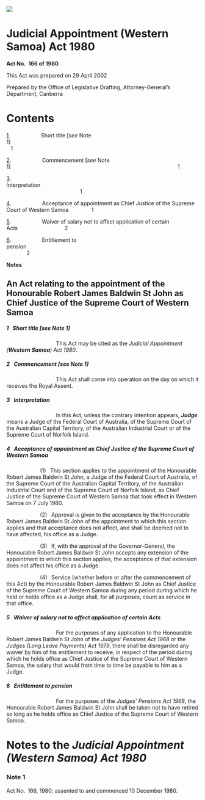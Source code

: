 ![](http://www.comlaw.gov.au/Details/C2004C00529/Html/JudicialAppointWestSamoa1980_image001.gif)

# Judicial Appointment (Western Samoa) Act 1980

**Act No. 166 of 1980**

This Act was prepared on 29 April 2002

Prepared by the Office of Legislative Drafting,
 Attorney-General’s Department, Canberra

# Contents

[1](#1).            Short title [_see_ Note 1]                                                                        1

[2](#2).            Commencement [_see_ Note 1]                                                               1

[3](#3).            Interpretation                                                                                       1

[4](#4).            Acceptance of appointment as Chief Justice of the Supreme Court of Western Samoa         1

[5](#5).            Waiver of salary not to affect application of certain Acts                  2

[6](#6).            Entitlement to pension                                                                        2

**Notes** 

## An Act relating to the appointment of the Honourable Robert James Baldwin St John as Chief Justice of the Supreme Court of Western Samoa

##### <a id="1"></a>1  Short title [_see_ Note 1]

                   This Act may be cited as the _Judicial Appointment (__Western Samoa__) Act 1980_.

##### <a id="2"></a>2  Commencement [_see_ Note 1]

                   This Act shall come into operation on the day on which it receives the Royal Assent.

##### <a id="3"></a>3  Interpretation

                   In this Act, unless the contrary intention appears, **_Judge_** means a Judge of the Federal Court of Australia, of the Supreme Court of the Australian Capital Territory, of the Australian   Industrial Court or of the Supreme Court of Norfolk Island.

##### <a id="4"></a>4  Acceptance of appointment as Chief Justice of the Supreme Court of Western   Samoa

             (1)  This section applies to the appointment of the Honourable Robert James Baldwin St John, a Judge of the Federal Court of Australia, of the Supreme Court of the Australian Capital Territory, of the Australian Industrial Court and of the Supreme Court of Norfolk Island, as Chief Justice of the Supreme Court of Western Samoa that took effect in Western Samoa on 7 July 1980.

             (2)  Approval is given to the acceptance by the Honourable Robert James Baldwin St John of the appointment to which this section applies and that acceptance does not affect, and shall be deemed not to have affected, his office as a Judge.

             (3)  If, with the approval of the Governor-General, the Honourable Robert James Baldwin St John accepts any extension of the appointment to which this section applies, the acceptance of that extension does not affect his office as a Judge.

             (4)  Service (whether before or after the commencement of this Act) by the Honourable Robert James Baldwin St John as Chief Justice of the Supreme Court of Western Samoa during any period during which he held or holds office as a Judge shall, for all purposes, count as service in that office.

##### <a id="5"></a>5  Waiver of salary not to affect application of certain Acts

                   For the purposes of any application to the Honourable Robert James Baldwin St John of the _Judges’ Pensions Act 1968_ or the _Judges (Long Leave Payments) Act 1979_, there shall be disregarded any waiver by him of his entitlement to receive, in respect of the period during which he holds office as Chief Justice of the Supreme Court of Western Samoa, the salary that would from time to time be payable to him as a Judge.

##### <a id="6"></a>6  Entitlement to pension

                   For the purposes of the _Judges’ Pensions Act 1968_, the Honourable Robert James Baldwin St John shall be taken not to have retired so long as he holds office as Chief Justice of the Supreme Court of Western Samoa.

# Notes to the _Judicial Appointment (Western Samoa) Act 1980_

### Note 1

Act No. 166, 1980; assented to and commenced 10 December 1980.

 

 
